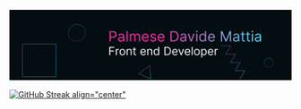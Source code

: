 ![alt text](https://github.com/PalmeseMattia/PalmeseMattia/blob/main/propic.jpg?raw=true)

[![GitHub Streak align="center"](http://github-readme-streak-stats.herokuapp.com?user=PalmeseMattia&theme=blueberry_duo&hide_border=true)](https://git.io/streak-stats)
